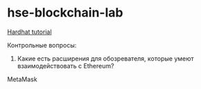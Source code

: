 # hse-blockchain-lab

[Hardhat tutorial](https://hardhat.org/tutorial)

Контрольные вопросы:

1. Какие есть расширения для обозревателя, которые умеют взаимодействовать с Ethereum?

MetaMask